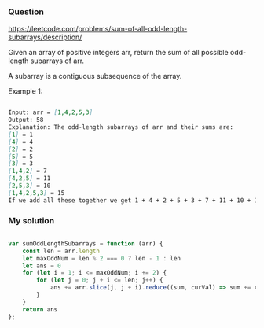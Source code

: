 ### Question

https://leetcode.com/problems/sum-of-all-odd-length-subarrays/description/

Given an array of positive integers arr, return the sum of all possible odd-length subarrays of arr.

A subarray is a contiguous subsequence of the array.

Example 1:

```md

Input: arr = [1,4,2,5,3]
Output: 58
Explanation: The odd-length subarrays of arr and their sums are:
[1] = 1
[4] = 4
[2] = 2
[5] = 5
[3] = 3
[1,4,2] = 7
[4,2,5] = 11
[2,5,3] = 10
[1,4,2,5,3] = 15
If we add all these together we get 1 + 4 + 2 + 5 + 3 + 7 + 11 + 10 + 15 = 58

```

### My solution

```js

var sumOddLengthSubarrays = function (arr) {
    const len = arr.length
    let maxOddNum = len % 2 === 0 ? len - 1 : len
    let ans = 0
    for (let i = 1; i <= maxOddNum; i += 2) {
        for (let j = 0; j + i <= len; j++) {
            ans += arr.slice(j, j + i).reduce((sum, curVal) => sum += curVal)
        }
    }
    return ans
};

```
